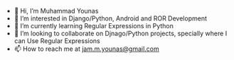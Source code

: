 - 👋 Hi, I’m Muhammad Younas
- 👀 I’m interested in Django/Python, Android and ROR Development
- 🌱 I’m currently learning Regular Expressions in Python
- 💞️ I’m looking to collaborate on Djnago/Python projects, specially where I can Use Regular Expressions
- 📫 How to reach me at jam.m.younas@gmail.com

<!---
jam21/jam21 is a ✨ special ✨ repository because its `README.md` (this file) appears on your GitHub profile.
You can click the Preview link to take a look at your changes.
--->
